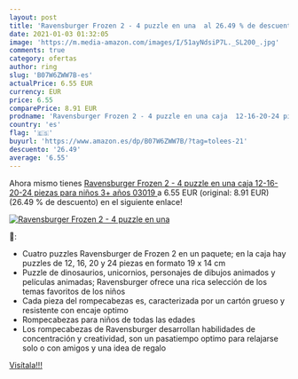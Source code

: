 ```yaml
---
layout: post
title: 'Ravensburger Frozen 2 - 4 puzzle en una  al 26.49 % de descuento'
date: 2021-01-03 01:32:05
image: 'https://m.media-amazon.com/images/I/51ayNdsiP7L._SL200_.jpg'
comments: true
category: ofertas
author: ring
slug: 'B07W6ZWW7B-es'
actualPrice: 6.55 EUR
currency: EUR
price: 6.55
comparePrice: 8.91 EUR
prodname: 'Ravensburger Frozen 2 - 4 puzzle en una caja  12-16-20-24 piezas  para niños 3+ años  03019 '
country: 'es'
flag: '🇪🇸'
buyurl: 'https://www.amazon.es/dp/B07W6ZWW7B/?tag=tolees-21'
descuento: '26.49'
average: '6.55'
---
```


Ahora mismo tienes [Ravensburger Frozen 2 - 4 puzzle en una caja  12-16-20-24 piezas  para niños 3+ años  03019 ](https://www.amazon.es/dp/B07W6ZWW7B/?tag=tolees-21) a 6.55 EUR (original: 8.91 EUR) (26.49 %  de descuento) en el siguiente enlace!

[![Ravensburger Frozen 2 - 4 puzzle en una ](https://m.media-amazon.com/images/I/51ayNdsiP7L._SL200_.jpg)](https://www.amazon.es/dp/B07W6ZWW7B/?tag=tolees-21)

🔎:

- Cuatro puzzles Ravensburger de Frozen 2 en un paquete; en la caja hay puzzles de 12, 16, 20 y 24 piezas en formato 19 x 14 cm
- Puzzle de dinosaurios, unicornios, personajes de dibujos animados y películas animadas; Ravensburger ofrece una rica selección de los temas favoritos de los niños
- Cada pieza del rompecabezas es, caracterizada por un cartón grueso y resistente con encaje optimo
- Rompecabezas para niños de todas las edades
- Los rompecabezas de Ravensburger desarrollan habilidades de concentración y creatividad, son un pasatiempo optimo para relajarse solo o con amigos y una idea de regalo

[Visítala!!!](https://www.amazon.es/dp/B07W6ZWW7B/?tag=tolees-21)
